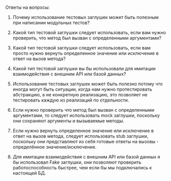 Ответы на вопросы:

1) Почему использование тестовых заглушек может быть полезным при написании 
модульных тестов?

2) Какой тип тестовой заглушки следует использовать, если вам нужно проверить, 
что метод был вызван с определенными аргументами?

3) Какой тип тестовой заглушки следует использовать, если вам просто нужно 
вернуть определенное значение или исключение в ответ на вызов метода?

4) Какой тип тестовой заглушки вы бы использовали для имитации  взаимодействия 
с внешним API или базой данных?


1) Использование тестовых заглушек может быть полезно потому что иногда могут
быть ситуации, когда нам нужно протестировать абстракцию, а не конкретную
реализацию, это позволяет не тестировать каждую из реализаций по отдельности.

2) Если нужно проверить что метод был вызван с определенными аргументами, то
следует использовать mock заглушки, поскольку они сохраняют аргументы и 
вызываемые методы.

3) Если нужно вернуть определенное значение или исключение в ответ на вызов 
метода, следует использовать stub заглушки, поскольку они представляют из себя
готовые ответы на вызовы - определённое значение/исключение.

4) Для имитации  взаимодействия с внешним API или базой данных я бы использовал
Fake заглушки, они позволяют проверить работоспособность быстрее, чем если бы
мы подключались к настоящей БД.